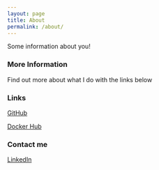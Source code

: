 ```yaml
---
layout: page
title: About
permalink: /about/
---
```


Some information about you!

### More Information

Find out more about what I do with the links below

### Links

[GitHub](https://github.com/thomaslorentsen)

[Docker Hub](https://hub.docker.com/r/imacatlol/)

### Contact me

[LinkedIn](https://www.linkedin.com/in/tom-lorentsen-70b51976/)
